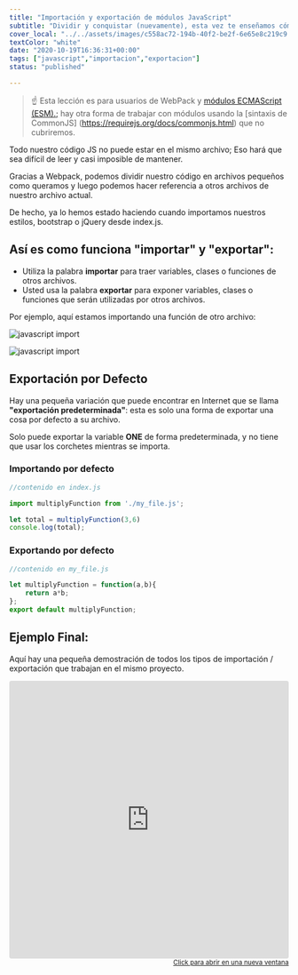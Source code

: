 ```yaml
---
title: "Importación y exportación de módulos JavaScript"
subtitle: "Dividir y conquistar (nuevamente), esta vez te enseñamos cómo dividir tu código en varios archivos para evitar conflictos de GIT y también para estar más organizado.  Al final de esta lección, podrás dominar la importación y exportación de JavaScript."
cover_local: "../../assets/images/c558ac72-194b-40f2-be2f-6e65e8c219c9.png"
textColor: "white"
date: "2020-10-19T16:36:31+00:00"
tags: ["javascript","importacion","exportacion"]
status: "published"

---
```


> :point_up: Esta lección es para usuarios de WebPack y [módulos ECMAScript (ESM).;](https://nodejs.org/api/esm.html) hay otra forma de trabajar con módulos usando la [sintaxis de CommonJS] (https://requirejs.org/docs/commonjs.html) que no cubriremos.

Todo nuestro código JS no puede estar en el mismo archivo; Eso hará que sea difícil de leer y casi imposible de mantener.

Gracias a Webpack, podemos dividir nuestro código en archivos pequeños como queramos y luego podemos hacer referencia a otros archivos de nuestro archivo actual.

De hecho, ya lo hemos estado haciendo cuando importamos nuestros estilos, bootstrap o jQuery desde index.js.

## Así es como funciona "importar" y "exportar":

+ Utiliza la palabra **importar** para traer variables, clases o funciones de otros archivos.
+ Usted usa la palabra **exportar** para exponer variables, clases o funciones que serán utilizadas por otros archivos.

Por ejemplo, aquí estamos importando una función de otro archivo:

![javascript import](https://github.com/breatheco-de/content/blob/master/src/assets/images/f7b8c75d-e7d4-481e-8346-b95d54a235f6.png)

![javascript import](https://github.com/breatheco-de/content/blob/master/src/assets/images/2cdb146a-d6f7-4591-96fc-e50aef07aca5.png)

## Exportación por Defecto

Hay una pequeña variación que puede encontrar en Internet que se llama **"exportación predeterminada"**: esta es solo una forma de exportar una cosa por defecto a su archivo.

Solo puede exportar la variable **ONE** de forma predeterminada, y no tiene que usar los corchetes mientras se importa.

### Importando por defecto

```javascript
//contenido en index.js 

import multiplyFunction from './my_file.js';

let total = multiplyFunction(3,6)
console.log(total);
```

### Exportando por defecto

```javascript
//contenido en my_file.js 

let multiplyFunction = function(a,b){
    return a*b;
};
export default multiplyFunction;
```

## Ejemplo Final:

Aquí hay una pequeña demostración de todos los tipos de importación / exportación que trabajan en el mismo proyecto.

<iframe src="https://codesandbox.io/embed/218y1prppj?hidenavigation=1" style="width:100%; height:500px; border:0; border-radius: 4px; overflow:hidden;" sandbox="allow-modals allow-forms allow-popups allow-scripts allow-same-origin"></iframe>

<div align="right"><small><a href="https://codesandbox.io/embed/218y1prppj?hidenavigation=1">Click para abrir en una nueva ventana</a></small></div>



